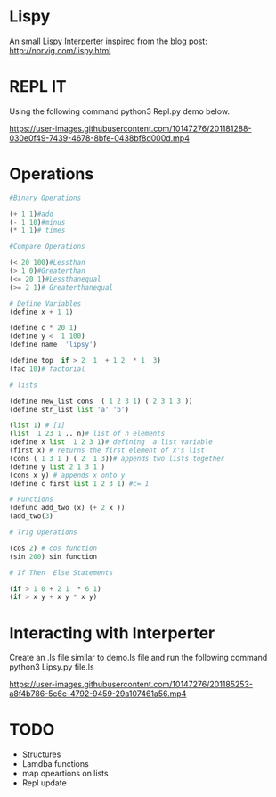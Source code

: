 # Lispy
An small Lispy Interperter  inspired  from the blog post: http://norvig.com/lispy.html


# REPL IT
Using the following command python3 Repl.py demo below.

https://user-images.githubusercontent.com/10147276/201181288-030e0f49-7439-4678-8bfe-0438bf8d000d.mp4



# Operations 

```python 
#Binary Operations

(+ 1 1)#add
(- 1 10)#minus
(* 1 1)# times

#Compare Operations

(< 20 100)#Lessthan 
(> 1 0)#Greaterthan 
(<= 20 1)#Lessthanequal
(>= 2 1)# Greaterthanequal

# Define Variables 
(define x + 1 1)

(define c * 20 1)
(define y <  1 100)
(define name  'lipsy')

(define top  if > 2  1  + 1 2  * 1  3)
(fac 10)# factorial 

# lists 

(define new_list cons  ( 1 2 3 1) ( 2 3 1 3 ))
(define str_list list 'a' 'b')

(list 1) # [1]
(list  1 23 1 .. n)# list of n elements
(define x list  1 2 3 1)# defining  a list variable
(first x) # returns the first element of x's list 
(cons ( 1 3 1 ) ( 2  1 3))# appends two lists together
(define y list 2 1 3 1 )
(cons x y) # appends x onto y
(define c first list 1 2 3 1) #c= 1

# Functions 
(defunc add_two (x) (+ 2 x )) 
(add_two(3)

# Trig Operations

(cos 2) # cos function
(sin 200) sin function

# If Then  Else Statements

(if > 1 0 + 2 1  * 6 1)
(if > x y + x y * x y)

```

# Interacting with Interperter

Create an .ls file similar to demo.ls file  and run the following command python3 Lipsy.py file.ls



https://user-images.githubusercontent.com/10147276/201185253-a8f4b786-5c6c-4792-9459-29a107461a56.mp4

# TODO 
- Structures 
- Lamdba functions
- map opeartions on lists
- Repl update

